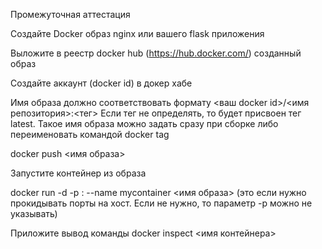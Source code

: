 Промежуточная аттестация

Создайте Docker образ nginx или вашего flask приложения

Выложите в реестр docker hub (https://hub.docker.com/) созданный образ

Создайте аккаунт (docker id) в докер хабе

Имя образа должно соответствовать формату <ваш docker id>/<имя репозитория>:<тег> Если тег не определять, то будет присвоен тег latest.  Такое имя образа можно задать сразу при сборке либо переименовать командой docker tag

docker push <имя образа>

Запустите контейнер из образа

docker run -d -p <host port>:<container port> --name mycontainer <имя образа> (это если нужно прокидывать порты на хост. Если не нужно, то параметр -p можно не указывать)

Приложите вывод команды docker inspect <имя контейнера>
